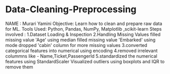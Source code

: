 # Data-Cleaning-Preprocessing

NAME : Murari Yamini
Objective: Learn how to clean and prepare raw data for ML.
Tools Used: Python, Pandas, NumPy, Matplotlib ,scikit-learn
Steps involved :
1.Dataset Loading & Inspection
2.Handling Missing Values
   filled missing value 'Age' using median
   filled missing value 'Embarked' using mode
   dropped 'cabin' column for more missing values
3.converted categorical features into numerical using encoding
4.removed irrelevant colummns like - Name,Ticket,PassengerId
5.standardized the numerical features using StandardScaler
Visualized outliers using boxplots and IQR to remove them 
